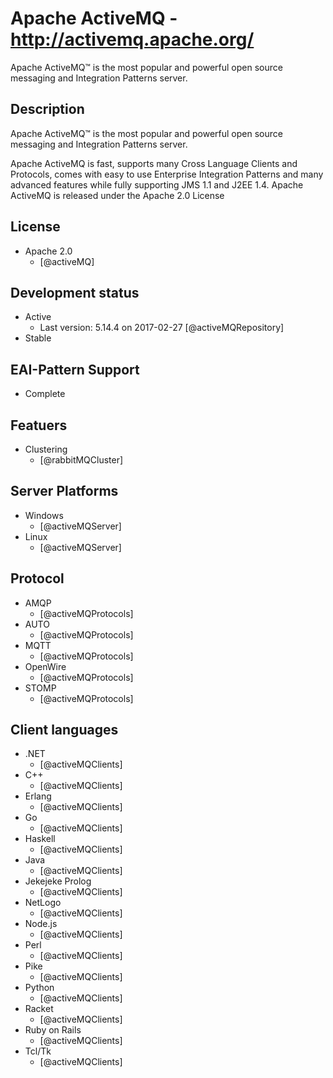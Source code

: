 # Apache ActiveMQ - http://activemq.apache.org/
Apache ActiveMQ™ is the most popular and powerful open source messaging and Integration Patterns server.


## Description
Apache ActiveMQ™ is the most popular and powerful open source messaging and Integration Patterns server.

Apache ActiveMQ is fast, supports many Cross Language Clients and Protocols, comes with easy to use Enterprise Integration Patterns and many advanced features while fully supporting JMS 1.1 and J2EE 1.4. Apache ActiveMQ is released under the Apache 2.0 License


## License
- Apache 2.0
    - [@activeMQ]


## Development status
- Active
    - Last version: 5.14.4 on 2017-02-27 [@activeMQRepository]
- Stable


## EAI-Pattern Support
- Complete

## Featuers
- Clustering
    - [@rabbitMQCluster]


## Server Platforms
- Windows
    - [@activeMQServer]
- Linux
    - [@activeMQServer]


## Protocol
- AMQP
    - [@activeMQProtocols]
- AUTO
    - [@activeMQProtocols]
- MQTT
    - [@activeMQProtocols]
- OpenWire
    - [@activeMQProtocols]
- STOMP
    - [@activeMQProtocols]


## Client languages
- .NET
    - [@activeMQClients]
- C++
    - [@activeMQClients]
- Erlang
    - [@activeMQClients]
- Go
    - [@activeMQClients]
- Haskell
    - [@activeMQClients]
- Java
    - [@activeMQClients]
- Jekejeke Prolog
    - [@activeMQClients]
- NetLogo
    - [@activeMQClients]
- Node.js
    - [@activeMQClients]
- Perl
    - [@activeMQClients]
- Pike
    - [@activeMQClients]
- Python
    - [@activeMQClients]
- Racket
    - [@activeMQClients]
- Ruby on Rails
    - [@activeMQClients]
- Tcl/Tk
    - [@activeMQClients]
